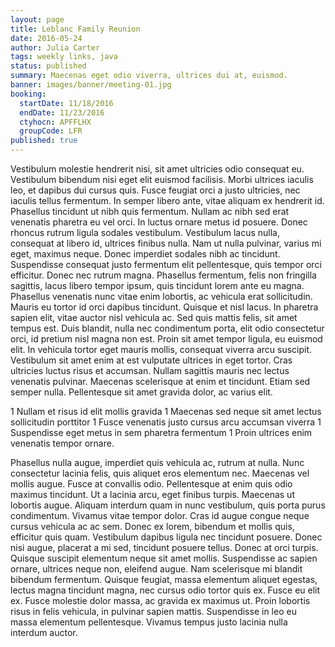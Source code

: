 ```yaml
---
layout: page
title: Leblanc Family Reunion
date: 2016-05-24
author: Julia Carter
tags: weekly links, java
status: published
summary: Maecenas eget odio viverra, ultrices dui at, euismod.
banner: images/banner/meeting-01.jpg
booking:
  startDate: 11/18/2016
  endDate: 11/23/2016
  ctyhocn: APFFLHX
  groupCode: LFR
published: true
---
```

Vestibulum molestie hendrerit nisi, sit amet ultricies odio consequat eu. Vestibulum bibendum nisi eget elit euismod facilisis. Morbi ultrices iaculis leo, et dapibus dui cursus quis. Fusce feugiat orci a justo ultricies, nec iaculis tellus fermentum. In semper libero ante, vitae aliquam ex hendrerit id. Phasellus tincidunt ut nibh quis fermentum. Nullam ac nibh sed erat venenatis pharetra eu vel orci. In luctus ornare metus id posuere. Donec rhoncus rutrum ligula sodales vestibulum. Vestibulum lacus nulla, consequat at libero id, ultrices finibus nulla. Nam ut nulla pulvinar, varius mi eget, maximus neque. Donec imperdiet sodales nibh ac tincidunt. Suspendisse consequat justo fermentum elit pellentesque, quis tempor orci efficitur. Donec nec rutrum magna.
Phasellus fermentum, felis non fringilla sagittis, lacus libero tempor ipsum, quis tincidunt lorem ante eu magna. Phasellus venenatis nunc vitae enim lobortis, ac vehicula erat sollicitudin. Mauris eu tortor id orci dapibus tincidunt. Quisque et nisl lacus. In pharetra sapien elit, vitae auctor nisl vehicula ac. Sed quis mattis felis, sit amet tempus est. Duis blandit, nulla nec condimentum porta, elit odio consectetur orci, id pretium nisl magna non est. Proin sit amet tempor ligula, eu euismod elit. In vehicula tortor eget mauris mollis, consequat viverra arcu suscipit. Vestibulum sit amet enim at est vulputate ultrices in eget tortor. Cras ultricies luctus risus et accumsan. Nullam sagittis mauris nec lectus venenatis pulvinar. Maecenas scelerisque at enim et tincidunt. Etiam sed semper nulla. Pellentesque sit amet gravida dolor, ac varius elit.

1 Nullam et risus id elit mollis gravida
1 Maecenas sed neque sit amet lectus sollicitudin porttitor
1 Fusce venenatis justo cursus arcu accumsan viverra
1 Suspendisse eget metus in sem pharetra fermentum
1 Proin ultrices enim venenatis tempor ornare.

Phasellus nulla augue, imperdiet quis vehicula ac, rutrum at nulla. Nunc consectetur lacinia felis, quis aliquet eros elementum nec. Maecenas vel mollis augue. Fusce at convallis odio. Pellentesque at enim quis odio maximus tincidunt. Ut a lacinia arcu, eget finibus turpis. Maecenas ut lobortis augue. Aliquam interdum quam in nunc vestibulum, quis porta purus condimentum. Vivamus vitae tempor dolor.
Cras id augue congue neque cursus vehicula ac ac sem. Donec ex lorem, bibendum et mollis quis, efficitur quis quam. Vestibulum dapibus ligula nec tincidunt posuere. Donec nisi augue, placerat a mi sed, tincidunt posuere tellus. Donec at orci turpis. Quisque suscipit elementum neque sit amet mollis. Suspendisse ac sapien ornare, ultrices neque non, eleifend augue. Nam scelerisque mi blandit bibendum fermentum. Quisque feugiat, massa elementum aliquet egestas, lectus magna tincidunt magna, nec cursus odio tortor quis ex. Fusce eu elit ex. Fusce molestie dolor massa, ac gravida ex maximus ut. Proin lobortis risus in felis vehicula, in pulvinar sapien mattis. Suspendisse in leo eu massa elementum pellentesque. Vivamus tempus justo lacinia nulla interdum auctor.
